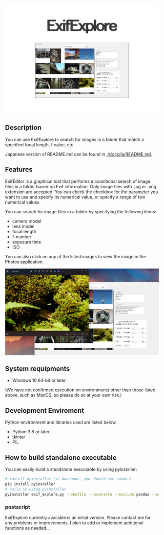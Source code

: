 <h1 align="center"><img src="./imgs/exif_explore.png"></h1>

## Description

You can use ExifExplore to search for images in a folder that match a specified focal length, f value, etc.

Japanese version of README.md can be found in [./docs/ja/README.md](./docs/ja/README.md).

## Features

ExifEditor is a graphical tool that performs a conditional search of image files in a folder based on Exif information.
Only image files with .jpg or .png extension are accepted.
You can check the checkbox for the parameter you want to use and specify its numerical value, or specify a range of two numerical values.

You can search for image files in a folder by specifying the following items:

- camera model
- lens model
- focal length
- f-number
- exposure time
- ISO

You can also click on any of the listed images to view the image in the Photos application.

![screenshot](imgs\screenshot.png)

## System requipments

- Windows 10 64-bit or later

(We have not confirmed execution on environments other than those listed above, such as MacOS, so please do so at your own risk.)

## Development Enviroment

Python environment and libraries used are listed below.

- Python 3.8 or later
- tkinter
- PIL

## How to build standalone executable

You can easily build a standalone executable by using pyinstaller:

```bash
# install pyinstaller (if Anaconda, you should use conda.)
pip install pyinstaller
# build by using pyinstaller
pyinstaller exif_explore.py --onefile --noconsole --exclude pandas --exclude numpy
```

### postscript

ExifExplore currently available is an initial version.
Please contact me for any problems or improvements.
I plan to add or implement additional functions as needed...
